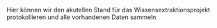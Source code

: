 Hier können wir den akutellen Stand für das Wissensextraktionsprojekt protokollieren und alle vorhandenen Daten sammeln
